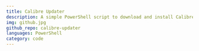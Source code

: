 ```yaml
---
title: Calibre Updater
description: A simple PowerShell script to download and install Calibre.
img: github.jpg
github_repo: calibre-updater
languages: PowerShell
category: code
---
```

